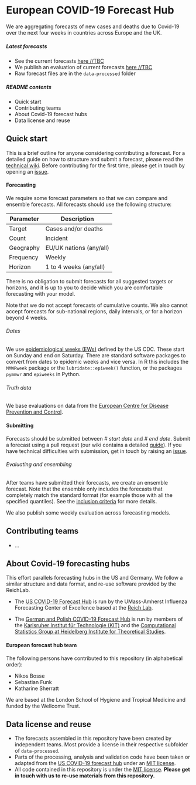 # European COVID-19 Forecast Hub

We are aggregating forecasts of new cases and deaths due to Covid-19 over the next four weeks in countries across Europe and the UK.

##### Latest forecasts
* See the current forecasts [here //TBC]()
* We publish an evaluation of current forecasts [here //TBC]()
* Raw forecast files are in the `data-processed` folder

##### README contents
- Quick start
- Contributing teams
- About Covid-19 forecast hubs
- Data license and reuse

## Quick start
This is a brief outline for anyone considering contributing a forecast. For a detailed guide on how to structure and submit a forecast, please read the [technical wiki](https://github.com/epiforecasts/covid19-forecast-hub-europe/wiki). Before contributing for the first time, please get in touch by opening an [issue](https://github.com/epiforecasts/covid19-forecast-hub-europe/issues).

#### Forecasting
We require some forecast parameters so that we can compare and ensemble forecasts. All forecasts should use the following structure:

| Parameter | Description |
| ----------- | ----------- |
| Target | Cases and/or deaths |
| Count | Incident |
| Geography | EU/UK nations (any/all) |
| Frequency | Weekly |
| Horizon | 1 to 4 weeks (any/all) |

There is no obligation to submit forecasts for all suggested targets or horizons, and it is up to you to decide which you are comfortable forecasting with your model.

Note that we do not accept forecasts of cumulative counts. We also cannot accept forecasts for sub-national regions, daily intervals, or for a horizon beyond 4 weeks.

###### Dates
We use [epidemiological weeks (EWs)](https://wwwn.cdc.gov/nndss/document/MMWR_Week_overview.pdf) defined by the US CDC. These start on Sunday and end on Saturday. There are standard software packages to convert from dates to epidemic weeks and vice versa. In R this includes the `MMWRweek` package or the `lubridate::epiweek()` function, or the packages  `pymmwr` and `epiweeks` in Python.

###### Truth data
We base evaluations on data from the [European Centre for Disease Prevention and Control](https://www.ecdc.europa.eu/en/geographical-distribution-2019-ncov-cases).


#### Submitting
Forecasts should be submitted between *# start date* and *# end date*. Submit a forecast using a pull request (our wiki contains a detailed [guide](https://github.com/epiforecasts/covid19-forecast-hub-europe/wiki)). If you have technical difficulties with submission, get in touch by raising an [issue](https://github.com/epiforecasts/covid19-forecast-hub-europe/issues).

###### Evaluating and ensembling
After teams have submitted their forecasts, we create an ensemble forecast. Note that the ensemble only includes the forecasts that completely match the standard format (for example those with all the specified quantiles). See the [inclusion criteria](https://github.com/epiforecasts/covid19-forecast-hub-europe/wiki/Ensembling-and-evaluation) for more details.

We also publish some weekly evaluation across forecasting models.

## Contributing teams
- ...

## About Covid-19 forecasting hubs
This effort parallels forecasting hubs in the US and Germany. We follow a similar structure and data format, and re-use software provided by the ReichLab.

- The [US COVID-19 Forecast Hub](https://github.com/reichlab/covid19-forecast-hub) is run by the UMass-Amherst Influenza Forecasting Center of Excellence based at the [Reich Lab](https://reichlab.io/).

- The [German and Polish COVID-19 Forecast Hub](https://github.com/KITmetricslab/covid19-forecast-hub-de) is run by members of the [Karlsruher Institut für Technologie (KIT)](https://statistik.econ.kit.edu/index.ph) and the [Computational Statistics Group at Heidelberg Institute for Theoretical Studies](https://www.h-its.org/research/cst/).

#### European forecast hub team
The following persons have contributed to this repository (in alphabetical order):

- Nikos Bosse
- Sebastian Funk
- Katharine Sherratt

We are based at the London School of Hygiene and Tropical Medicine and funded by the Wellcome Trust.

## Data license and reuse
- The forecasts assembled in this repository have been created by independent teams. Most provide a license in their respective subfolder of `data-processed`.
- Parts of the processing, analysis and validation code have been taken or adapted from the [US COVID-19 forecast hub](https://github.com/reichlab/covid19-forecast-hub) under an [MIT license](https://github.com/reichlab/covid19-forecast-hub/blob/master/LICENSE).
- All code contained in this repository is under the [MIT license](https://github.com/epiforecasts/covid19-forecast-hub-europe/blob/master/LICENSE). **Please get in touch with us to re-use materials from this repository.**
